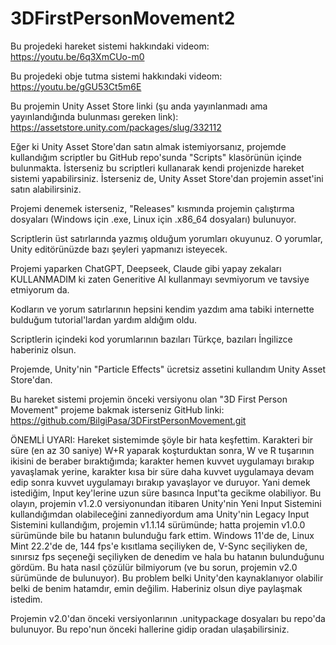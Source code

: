 # 3DFirstPersonMovement2

Bu projedeki hareket sistemi hakkındaki videom: https://youtu.be/6q3XmCUo-m0

Bu projedeki obje tutma sistemi hakkındaki videom: https://youtu.be/gGU53Ct5m6E

Bu projemin Unity Asset Store linki (şu anda yayınlanmadı ama yayınlandığında bulunması gereken link): https://assetstore.unity.com/packages/slug/332112

Eğer ki Unity Asset Store'dan satın almak istemiyorsanız, projemde kullandığım scriptler bu GitHub repo'sunda "Scripts" klasörünün içinde bulunmakta. İsterseniz bu scriptleri kullanarak kendi projenizde hareket sistemi yapabilirsiniz. İsterseniz de, Unity Asset Store'dan projemin asset'ini satın alabilirsiniz.

Projemi denemek isterseniz, "Releases" kısmında projemin çalıştırma dosyaları (Windows için .exe, Linux için .x86_64 dosyaları) bulunuyor.

Scriptlerin üst satırlarında yazmış olduğum yorumları okuyunuz. O yorumlar, Unity editörünüzde bazı şeyleri yapmanızı isteyecek.

Projemi yaparken ChatGPT, Deepseek, Claude gibi yapay zekaları KULLANMADIM ki zaten Generitive AI kullanmayı sevmiyorum ve tavsiye etmiyorum da.

Kodların ve yorum satırlarının hepsini kendim yazdım ama tabiki internette bulduğum tutorial'lardan yardım aldığım oldu.

Scriptlerin içindeki kod yorumlarının bazıları Türkçe, bazıları İngilizce haberiniz olsun.

Projemde, Unity'nin "Particle Effects" ücretsiz assetini kullandım Unity Asset Store'dan.

Bu hareket sistemi projemin önceki versiyonu olan "3D First Person Movement" projeme bakmak isterseniz GitHub linki: https://github.com/BilgiPasa/3DFirstPersonMovement.git

ÖNEMLİ UYARI: Hareket sistemimde şöyle bir hata keşfettim. Karakteri bir süre (en az 30 saniye) W+R yaparak koşturduktan sonra, W ve R tuşarının ikisini de beraber bıraktığımda; karakter hemen kuvvet uygulamayı bırakıp yavaşlamak yerine, karakter kısa bir süre daha kuvvet uygulamaya devam edip sonra kuvvet uygulamayı bırakıp yavaşlayor ve duruyor. Yani demek istediğim, Input key'lerine uzun süre basınca Input'ta gecikme olabiliyor. Bu olayın, projemin v1.2.0 versiyonundan itibaren Unity'nin Yeni Input Sistemini kullandığımdan olabileceğini zannediyordum ama Unity'nin Legacy Input Sistemini kullandığım, projemin v1.1.14 sürümünde; hatta projemin v1.0.0 sürümünde bile bu hatanın bulunduğu fark ettim. Windows 11'de de, Linux Mint 22.2'de de, 144 fps'e kısıtlama seçiliyken de, V-Sync seçiliyken de, sınırsız fps seçeneği seçiliyken de denedim ve hala bu hatanın bulunduğunu gördüm. Bu hata nasıl çözülür bilmiyorum (ve bu sorun, projemin v2.0 sürümünde de bulunuyor). Bu problem belki Unity'den kaynaklanıyor olabilir belki de benim hatamdır, emin değilim. Haberiniz olsun diye paylaşmak istedim.

Projemin v2.0'dan önceki versiyonlarının .unitypackage dosyaları bu repo'da bulunuyor. Bu repo'nun önceki hallerine gidip oradan ulaşabilirsiniz.
